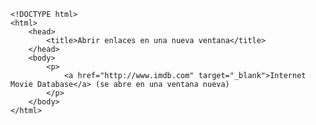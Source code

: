 <code>
&lt;!DOCTYPE html&gt;
&lt;html&gt;
    &lt;head&gt;
        &lt;title&gt;Abrir enlaces en una nueva ventana&lt;/title&gt;
    &lt;/head&gt;
    &lt;body&gt;
        &lt;p&gt;
            &lt;a href="http://www.imdb.com" target="_blank"&gt;Internet Movie Database&lt;/a&gt; (se abre en una ventana nueva)
        &lt;/p&gt;
    &lt;/body&gt;
&lt;/html&gt;
</code>